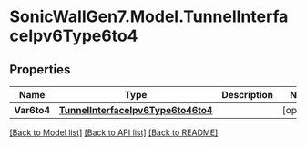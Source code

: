 # SonicWallGen7.Model.TunnelInterfaceIpv6Type6to4

## Properties

Name | Type | Description | Notes
------------ | ------------- | ------------- | -------------
**Var6to4** | [**TunnelInterfaceIpv6Type6to46to4**](TunnelInterfaceIpv6Type6to46to4.md) |  | [optional] 

[[Back to Model list]](../README.md#documentation-for-models) [[Back to API list]](../README.md#documentation-for-api-endpoints) [[Back to README]](../README.md)

